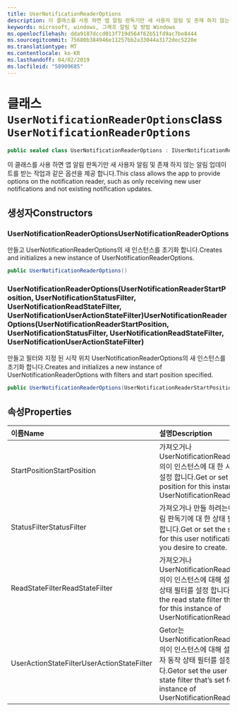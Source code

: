 ```yaml
---
title: UserNotificationReaderOptions
description: 이 클래스를 사용 하면 앱 알림 판독기만 새 사용자 알림 및 존재 하지 않는 알림 업데이트를 받는 작업과 같은 옵션을 제공 합니다.
keywords: microsoft, windows, 그래프 알림 및 방법 Windows
ms.openlocfilehash: dda9187dccd013f719d564f62b51fd9ac7be8444
ms.sourcegitcommit: 75680b384946e11257bb2a33044a3172dec5220e
ms.translationtype: MT
ms.contentlocale: ko-KR
ms.lasthandoff: 04/02/2019
ms.locfileid: "58909685"
---
```

# <a name="class-usernotificationreaderoptions"></a><span data-ttu-id="36741-104">클래스 `UserNotificationReaderOptions`</span><span class="sxs-lookup"><span data-stu-id="36741-104">class `UserNotificationReaderOptions`</span></span>

```C#
public sealed class UserNotificationReaderOptions : IUserNotificationReaderOptions
```

<span data-ttu-id="36741-105">이 클래스를 사용 하면 앱 알림 판독기만 새 사용자 알림 및 존재 하지 않는 알림 업데이트를 받는 작업과 같은 옵션을 제공 합니다.</span><span class="sxs-lookup"><span data-stu-id="36741-105">This class allows the app to provide options on the notification reader, such as only receiving new user notifications and not existing notification updates.</span></span> 

## <a name="constructors"></a><span data-ttu-id="36741-106">생성자</span><span class="sxs-lookup"><span data-stu-id="36741-106">Constructors</span></span>

### <a name="usernotificationreaderoptions"></a><span data-ttu-id="36741-107">UserNotificationReaderOptions</span><span class="sxs-lookup"><span data-stu-id="36741-107">UserNotificationReaderOptions</span></span>
<span data-ttu-id="36741-108">만들고 UserNotificationReaderOptions의 새 인스턴스를 초기화 합니다.</span><span class="sxs-lookup"><span data-stu-id="36741-108">Creates and initializes a new instance of UserNotificationReaderOptions.</span></span>

```C#
public UserNotificationReaderOptions()
```

### <a name="usernotificationreaderoptionsusernotificationreaderstartposition-usernotificationstatusfilter-usernotificationreadstatefilter-usernotificationuseractionstatefilter"></a><span data-ttu-id="36741-109">UserNotificationReaderOptions(UserNotificationReaderStartPosition, UserNotificationStatusFilter, UserNotificationReadStateFilter, UserNotificationUserActionStateFilter)</span><span class="sxs-lookup"><span data-stu-id="36741-109">UserNotificationReaderOptions(UserNotificationReaderStartPosition, UserNotificationStatusFilter, UserNotificationReadStateFilter, UserNotificationUserActionStateFilter)</span></span>
<span data-ttu-id="36741-110">만들고 필터와 지정 된 시작 위치 UserNotificationReaderOptions의 새 인스턴스를 초기화 합니다.</span><span class="sxs-lookup"><span data-stu-id="36741-110">Creates and initializes a new instance of UserNotificationReaderOptions with filters and start position specified.</span></span> 

```C#
public UserNotificationReaderOptions(UserNotificationReaderStartPosition startPosition, UserNotificationStatusFilter statusFilter, UserNotificationReadStateFilter readStateFilter, UserNotificationUserActionStateFilter userActionStateFilter)
```

## <a name="properties"></a><span data-ttu-id="36741-111">속성</span><span class="sxs-lookup"><span data-stu-id="36741-111">Properties</span></span>

|<span data-ttu-id="36741-112">이름</span><span class="sxs-lookup"><span data-stu-id="36741-112">Name</span></span> | <span data-ttu-id="36741-113">설명</span><span class="sxs-lookup"><span data-stu-id="36741-113">Description</span></span> |
|:-- |:-- |
|<span data-ttu-id="36741-114">StartPosition</span><span class="sxs-lookup"><span data-stu-id="36741-114">StartPosition</span></span> |<span data-ttu-id="36741-115">가져오거나 UserNotificationReaderOptions의이 인스턴스에 대 한 시작 위치를 설정 합니다.</span><span class="sxs-lookup"><span data-stu-id="36741-115">Get or set the start position for this instance of UserNotificationReaderOptions.</span></span>|
|   <span data-ttu-id="36741-116">StatusFilter</span><span class="sxs-lookup"><span data-stu-id="36741-116">StatusFilter</span></span> |<span data-ttu-id="36741-117">가져오거나 만들 하려는이 사용자 알림 판독기에 대 한 상태 필터를 설정 합니다.</span><span class="sxs-lookup"><span data-stu-id="36741-117">Get or set the status filter for this user notification reader you desire to create.</span></span>| 
|   <span data-ttu-id="36741-118">ReadStateFilter</span><span class="sxs-lookup"><span data-stu-id="36741-118">ReadStateFilter</span></span> |<span data-ttu-id="36741-119">가져오거나 UserNotificationReaderOptions의이 인스턴스에 대해 설정 된 읽기 상태 필터를 설정 합니다.</span><span class="sxs-lookup"><span data-stu-id="36741-119">Get or set the read state filter that’s set for this instance of UserNotificationReaderOptions.</span></span>| 
|   <span data-ttu-id="36741-120">UserActionStateFilter</span><span class="sxs-lookup"><span data-stu-id="36741-120">UserActionStateFilter</span></span>|<span data-ttu-id="36741-121">Getor는 UserNotificationReaderOptions의이 인스턴스에 대해 설정 된 사용자 동작 상태 필터를 설정 합니다.</span><span class="sxs-lookup"><span data-stu-id="36741-121">Getor set  the user action state filter that’s set for this instance of UserNotificationReaderOptions.</span></span>| 




